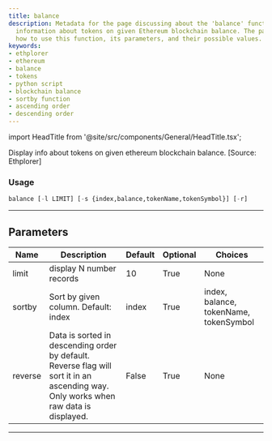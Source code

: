 ```yaml
---
title: balance
description: Metadata for the page discussing about the 'balance' function to display
  information about tokens on given Ethereum blockchain balance. The page outlines
  how to use this function, its parameters, and their possible values.
keywords:
- ethplorer
- ethereum
- balance
- tokens
- python script
- blockchain balance
- sortby function
- ascending order
- descending order
---
```


import HeadTitle from '@site/src/components/General/HeadTitle.tsx';

<HeadTitle title="balance - Onchain - Crypto - Reference | OpenBB Terminal Docs" />

Display info about tokens on given ethereum blockchain balance. [Source: Ethplorer]

### Usage

```python
balance [-l LIMIT] [-s {index,balance,tokenName,tokenSymbol}] [-r]
```

---

## Parameters

| Name | Description | Default | Optional | Choices |
| ---- | ----------- | ------- | -------- | ------- |
| limit | display N number records | 10 | True | None |
| sortby | Sort by given column. Default: index | index | True | index, balance, tokenName, tokenSymbol |
| reverse | Data is sorted in descending order by default. Reverse flag will sort it in an ascending way. Only works when raw data is displayed. | False | True | None |

---
